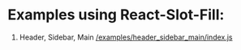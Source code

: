 # Examples using React-Slot-Fill:

1. Header, Sidebar, Main [/examples/header_sidebar_main/index.js](/examples/header_sidebar_main/index.js)
